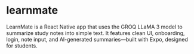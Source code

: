 # learnmate
LearnMate is a React Native app that uses the GROQ LLaMA 3 model to summarize study notes into simple text. It features clean UI, onboarding, login, note input, and AI-generated summaries—built with Expo, designed for students.
